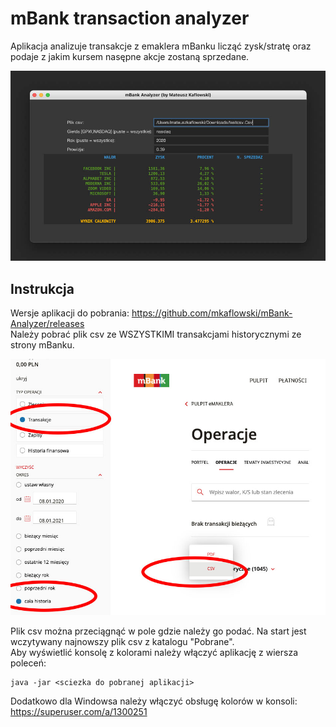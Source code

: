 # mBank transaction analyzer

Aplikacja analizuje transakcje z emaklera mBanku licząć zysk/stratę oraz podaje z jakim kursem nasępne akcje zostaną sprzedane.

![Alt Text](https://github.com/mkaflowski/mBank-Analyzer/blob/master/raw/1.3.jpg?raw=true)

## Instrukcja

Wersje aplikacji do pobrania: https://github.com/mkaflowski/mBank-Analyzer/releases <br />
Należy pobrać plik csv ze WSZYSTKIMI transakcjami historycznymi ze strony mBanku.<br />

![Alt Text](https://github.com/mkaflowski/mBank-Analyzer/blob/master/raw/mbank%20instr.jpg?raw=true)

Plik csv można przeciągnąć w pole gdzie należy go podać. Na start jest wczytywany najnowszy plik csv z katalogu "Pobrane".<br />
Aby wyświetlić konsolę z kolorami należy włączyć aplikację z wiersza poleceń:
```
java -jar <sciezka do pobranej aplikacji>
```
Dodatkowo dla Windowsa należy włączyć obsługę kolorów w konsoli:
https://superuser.com/a/1300251
